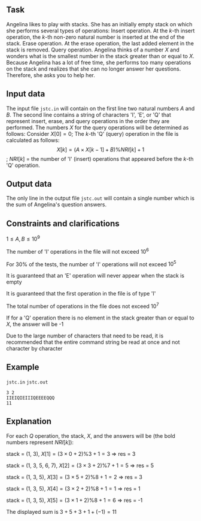## Task

Angelina likes to play with stacks. She has an initially empty stack on which she performs several types of operations: Insert operation. At the $k$-th insert operation, the $k$-th non-zero natural number is inserted at the end of the stack. Erase operation. At the erase operation, the last added element in the stack is removed. Query operation. Angelina thinks of a number $X$ and wonders what is the smallest number in the stack greater than or equal to $X$. Because Angelina has a lot of free time, she performs too many operations on the stack and realizes that she can no longer answer her questions. Therefore, she asks you to help her.

## Input data

The input file `jstc.in` will contain on the first line two natural numbers $A$ and $B$. The second line contains a string of characters 'I', 'E', or 'Q' that represent insert, erase, and query operations in the order they are performed. The numbers $X$ for the query operations will be determined as follows: Consider $X[0] = 0$; The $k$-th 'Q' (query) operation in the file is calculated as follows: $$X[k] = (A \times X[k - 1] + B) \% NRI[k] + 1$$; $NRI[k]$ = the number of 'I' (insert) operations that appeared before the $k$-th 'Q' operation.

## Output data

The only line in the output file `jstc.out` will contain a single number which is the sum of Angelina's question answers.

## Constraints and clarifications

$1 \leq A, B \leq 10^9$

The number of 'I' operations in the file will not exceed $10^6$

For 30% of the tests, the number of 'I' operations will not exceed $10^5$

It is guaranteed that an 'E' operation will never appear when the stack is empty

It is guaranteed that the first operation in the file is of type 'I'

The total number of operations in the file does not exceed $10^7$

If for a 'Q' operation there is no element in the stack greater than or equal to $X$, the answer will be -1

Due to the large number of characters that need to be read, it is recommended that the entire command string be read at once and not character by character

## Example

`jstc.in` `jstc.out`
```
3 2
IIEIQIEIIIQEEEEQQQ
11
```

## Explanation

For each $Q$ operation, the stack, $X$, and the answers will be (the bold numbers represent $NRI[k]$):

stack = (1, 3), $X[1] = (3 \times 0 + 2) \% 3 + 1 = 3$ $\Rightarrow$ res = 3 

stack = (1, 3, 5, 6, 7), $X[2] = (3 \times 3 + 2) \% 7 + 1 = 5$ $\Rightarrow$ res = 5 

stack = (1, 3, 5), $X[3] = (3 \times 5 + 2) \% 8 + 1 = 2$ $\Rightarrow$ res = 3 

stack = (1, 3, 5), $X[4] = (3 \times 2 + 2) \% 8 + 1 = 1$ $\Rightarrow$ res = 1 

stack = (1, 3, 5), $X[5] = (3 \times 1 + 2) \% 8 + 1 = 6$ $\Rightarrow$ res = -1 

The displayed sum is $3 + 5 + 3 + 1 + (-1) = 11$